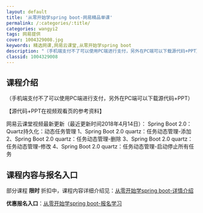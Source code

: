 ```yaml
---
layout: default
title: '从零开始学spring boot-网易精品单课'
permalink: /:categories/:title/
categories: wangyi2
tags: 网易提供
cover: 1004329008.jpg
keywords: 精选网课,网易云课堂,从零开始学spring boot
description: "（手机端支付不了可以使用PC端进行支付，另外在PC端可以下载源代码+PPT）【源代码+PPT在视频观看页的参考资料】网易云课堂视频最新更新（最近更新时间2018年4月14日）：SpringB"
classid: 1004329008
---
```


## 课程介绍

（手机端支付不了可以使用PC端进行支付，另外在PC端可以下载源代码+PPT）

【源代码+PPT在视频观看页的参考资料】

网易云课堂视频最新更新（最近更新时间2018年4月14日）：
Spring Boot 2.0：Quartz持久化：动态任务管理
1、Spring Boot 2.0 quartz：任务动态管理-添加
2、Spring Boot 2.0 quartz：任务动态管理-删除
3、Spring Boot 2.0 quartz：任务动态管理-修改
4、Spring Boot 2.0 quartz：任务动态管理-启动停止所有任务

## 课程内容与报名入口

部分课程 **限时** 折扣中，课程内容详细介绍见：[从零开始学spring boot-详情介绍](https://study.163.com/course/introduction/1004329008.htm?share=1&shareId=1025206652&utm_campaign=share&utm_medium=iphoneShare&utm_source=&utm_u=1025206652)

**优惠报名入口**：[从零开始学spring boot-报名学习](https://study.163.com/course/introduction/1004329008.htm?share=1&shareId=1025206652&utm_campaign=share&utm_medium=iphoneShare&utm_source=&utm_u=1025206652)


